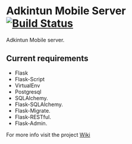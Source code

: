 Adkintun Mobile Server [![Build Status](https://travis-ci.org/niclabs/AdkintunMobile-Server.svg?branch=master)](https://travis-ci.org/niclabs/AdkintunMobile-Server)
======================

Adkintun Mobile server.

Current requirements
--------------------

* Flask
* Flask-Script
* VirtualEnv
* Postgresql
* SQLAlchemy.
* Flask-SQLAlchemy.
* Flask-Migrate.
* Flask-RESTful.
* Flask-Admin.

For more info visit the project [Wiki](https://github.com/niclabs/AdkintunMobile-Server/wiki)
